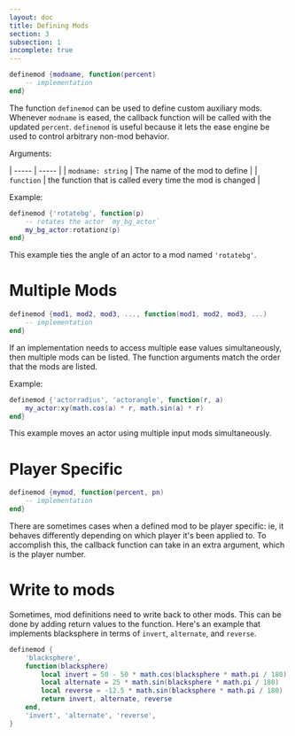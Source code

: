 ```yaml
---
layout: doc
title: Defining Mods
section: 3
subsection: 1
incomplete: true
---
```

```lua
definemod {modname, function(percent)
    -- implementation
end}
```
The function `definemod` can be used to define custom auxiliary mods. Whenever `modname` is eased, the callback function will be called with the updated `percent`. `definemod` is useful because it lets the ease engine be used to control arbitrary non-mod behavior.

Arguments:

| ----- | ----- |
| `modname: string` | The name of the mod to define |
| `function` | the function that is called every time the mod is changed |

Example:
```lua
definemod {'rotatebg', function(p)
    -- rotates the actor `my_bg_actor`
    my_bg_actor:rotationz(p)
end}
```
This example ties the angle of an actor to a mod named `'rotatebg'`. 

# Multiple Mods
```lua
definemod {mod1, mod2, mod3, ..., function(mod1, mod2, mod3, ...)
    -- implementation
end}
```
If an implementation needs to access multiple ease values simultaneously, then multiple mods can be listed. The function arguments match the order that the mods are listed.

Example:
```lua
definemod {'actorradius', 'actorangle', function(r, a)
    my_actor:xy(math.cos(a) * r, math.sin(a) * r)
end}
```
This example moves an actor using multiple input mods simultaneously.

# Player Specific
```lua
definemod {mymod, function(percent, pn)
    -- implementation
end}
```
There are sometimes cases when a defined mod to be player specific: ie, it behaves differently depending on which player it's been applied to. To accomplish this, the callback function can take in an extra argument, which is the player number.

# Write to mods
Sometimes, mod definitions need to write back to other mods. This can be done by adding return values to the function. Here's an example that implements blacksphere in terms of `invert`, `alternate`, and `reverse`.
```lua
definemod {
    'blacksphere',
    function(blacksphere)
        local invert = 50 - 50 * math.cos(blacksphere * math.pi / 180)
        local alternate = 25 * math.sin(blacksphere * math.pi / 180)
        local reverse = -12.5 * math.sin(blacksphere * math.pi / 180)
        return invert, alternate, reverse
    end,
    'invert', 'alternate', 'reverse',
}
```
